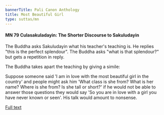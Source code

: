 ```yaml
---
bannerTitle: Pali Canon Anthology
title: Most Beautiful Girl
type: suttas/mn
---
```


#### MN 79 Culasakuladayin: The Shorter Discourse to Sakuludayin

The Buddha asks Sakuludayin what his teacher's teaching is. He replies "this is
the perfect splendour". The Buddha asks "what is that splendour?" but gets a
repetition in reply.

The Buddha takes apart the teaching by giving a simile:  

Suppose someone said 'I am in love with the most beautiful girl in the country'
and people might ask him 'What class is she from? What is her name? Where is
she from? Is she tall or short?' if he would not be able to answer those
questions they would say 'So you are in love with a girl you have never known
or seen'. His talk would amount to nonsense.

[Full text](http://www.buddhism.org/Sutras/Agama/Majjhima/079-culasakuludayi-e1.htm)

